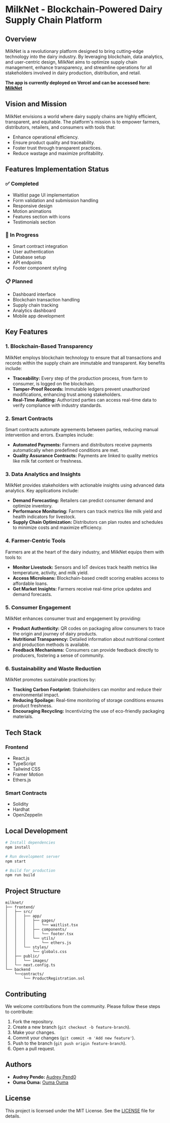 # MilkNet - Blockchain-Powered Dairy Supply Chain Platform

## Overview

MilkNet is a revolutionary platform designed to bring cutting-edge technology into the dairy industry. By leveraging blockchain, data analytics, and user-centric design, MilkNet aims to optimize supply chain management, enhance transparency, and streamline operations for all stakeholders involved in dairy production, distribution, and retail.

**The app is currently deployed on Vercel and can be accessed here: [MilkNet](https://milknet.vercel.app/)**

## Vision and Mission

MilkNet envisions a world where dairy supply chains are highly efficient, transparent, and equitable. The platform's mission is to empower farmers, distributors, retailers, and consumers with tools that:

- Enhance operational efficiency.
- Ensure product quality and traceability.
- Foster trust through transparent practices.
- Reduce wastage and maximize profitability.

## Features Implementation Status

### ✅ Completed

- Waitlist page UI implementation
- Form validation and submission handling
- Responsive design
- Motion animations
- Features section with icons
- Testimonials section

### 🚧 In Progress

- Smart contract integration
- User authentication
- Database setup
- API endpoints
- Footer component styling

### 📋 Planned

- Dashboard interface
- Blockchain transaction handling
- Supply chain tracking
- Analytics dashboard
- Mobile app development

## Key Features

### 1. Blockchain-Based Transparency

MilkNet employs blockchain technology to ensure that all transactions and records within the supply chain are immutable and transparent. Key benefits include:

- **Traceability:** Every step of the production process, from farm to consumer, is logged on the blockchain.
- **Tamper-Proof Records:** Immutable ledgers prevent unauthorized modifications, enhancing trust among stakeholders.
- **Real-Time Auditing:** Authorized parties can access real-time data to verify compliance with industry standards.

### 2. Smart Contracts

Smart contracts automate agreements between parties, reducing manual intervention and errors. Examples include:

- **Automated Payments:** Farmers and distributors receive payments automatically when predefined conditions are met.
- **Quality Assurance Contracts:** Payments are linked to quality metrics like milk fat content or freshness.

### 3. Data Analytics and Insights

MilkNet provides stakeholders with actionable insights using advanced data analytics. Key applications include:

- **Demand Forecasting:** Retailers can predict consumer demand and optimize inventory.
- **Performance Monitoring:** Farmers can track metrics like milk yield and health indicators for livestock.
- **Supply Chain Optimization:** Distributors can plan routes and schedules to minimize costs and maximize efficiency.

### 4. Farmer-Centric Tools

Farmers are at the heart of the dairy industry, and MilkNet equips them with tools to:

- **Monitor Livestock:** Sensors and IoT devices track health metrics like temperature, activity, and milk yield.
- **Access Microloans:** Blockchain-based credit scoring enables access to affordable loans.
- **Get Market Insights:** Farmers receive real-time price updates and demand forecasts.

### 5. Consumer Engagement

MilkNet enhances consumer trust and engagement by providing:

- **Product Authenticity:** QR codes on packaging allow consumers to trace the origin and journey of dairy products.
- **Nutritional Transparency:** Detailed information about nutritional content and production methods is available.
- **Feedback Mechanisms:** Consumers can provide feedback directly to producers, fostering a sense of community.

### 6. Sustainability and Waste Reduction

MilkNet promotes sustainable practices by:

- **Tracking Carbon Footprint:** Stakeholders can monitor and reduce their environmental impact.
- **Reducing Spoilage:** Real-time monitoring of storage conditions ensures product freshness.
- **Encouraging Recycling:** Incentivizing the use of eco-friendly packaging materials.

## Tech Stack

### Frontend

- React.js
- TypeScript
- Tailwind CSS
- Framer Motion
- Ethers.js

### Smart Contracts

- Solidity
- Hardhat
- OpenZeppelin

## Local Development

```bash
# Install dependencies
npm install

# Run development server
npm start

# Build for production
npm run build
```

## Project Structure

```plaintext
milknet/
├── frontend/
│   ├── src/
│   │   ├── app/
│   │   │   ├── pages/
│   │   │   │   └── waitlist.tsx
│   │   │   ├── components/
│   │   │   │   └── footer.tsx
│   │   │   └── utils/
│   │   │       └── ethers.js
│   │   └── styles/
│   │       └── globals.css
│   ├── public/
│   │   └── images/
│   └── next.config.ts
└── backend
    └──contracts/
        └── ProductRegistration.sol
```

## Contributing

We welcome contributions from the community. Please follow these steps to contribute:

1. Fork the repository.
2. Create a new branch (`git checkout -b feature-branch`).
3. Make your changes.
4. Commit your changes (`git commit -m 'Add new feature'`).
5. Push to the branch (`git push origin feature-branch`).
6. Open a pull request.

## Authors

- **Audrey Pendo:** [Audrey Pend0](https://github.com/odree123)
- **Ouma Ouma:** [Ouma Ouma](https://github.com/oumaoumag)

## License

This project is licensed under the MIT License. See the [LICENSE](./LICENSE) file for details.

<!-- ## Contact

For any inquiries or feedback, please contact us at [support@milknet.com](mailto:support@milknet.com). -->
